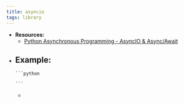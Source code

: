 ```yaml
---
title: asyncio
tags: library
---
```


- **Resources:**
	- [Python Asynchronous Programming - AsyncIO & Async/Await](https://youtu.be/t5Bo1Je9EmE)
- **Example:**
	-
	  ```python
	  
	  ```
	-